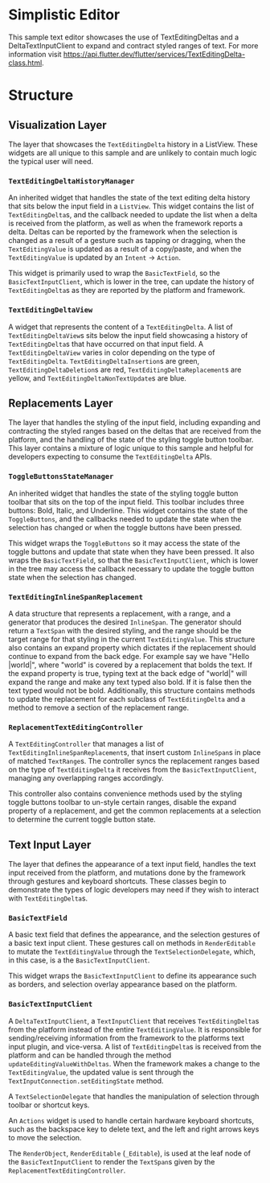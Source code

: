 # Simplistic Editor
This sample text editor showcases the use of TextEditingDeltas and a DeltaTextInputClient to expand
and contract styled ranges of text. For more information visit https://api.flutter.dev/flutter/services/TextEditingDelta-class.html.

# Structure
## Visualization Layer
The layer that showcases the `TextEditingDelta` history in a ListView. These widgets are all unique to this sample
and are unlikely to contain much logic the typical user will need.

### `TextEditingDeltaHistoryManager`
An inherited widget that handles the state of the text editing delta history that sits below the input field
in a `ListView`. This widget contains the list of `TextEditingDelta`s, and the callback needed to update the list
when a delta is received from the platform, as well as when the framework reports a delta. Deltas
can be reported by the framework when the selection is changed as a result of a gesture such as tapping or dragging,
when the `TextEditingValue` is updated as a result of a copy/paste, and when the `TextEditingValue` is updated by an `Intent` -> `Action`.

This widget is primarily used to wrap the `BasicTextField`, so the `BasicTextInputClient`, which is lower in the tree, can
update the history of `TextEditingDelta`s as they are reported by the platform and framework.

### `TextEditingDeltaView`
A widget that represents the content of a `TextEditingDelta`. A list of `TextEditingDeltaView`s sits below
the input field showcasing a history of `TextEditingDelta`s that have occurred on that input field. A
`TextEditingDeltaView` varies in color depending on the type of `TextEditingDelta`. `TextEditingDeltaInsertion`s
are green, `TextEditingDeltaDeletion`s are red, `TextEditingDeltaReplacement`s are yellow, and `TextEditingDeltaNonTextUpdate`s are blue.

## Replacements Layer
The layer that handles the styling of the input field, including expanding and contracting the styled ranges based
on the deltas that are received from the platform, and the handling of the state of the styling toggle button toolbar.
This layer contains a mixture of logic unique to this sample and helpful for developers expecting to consume the
`TextEditingDelta` APIs.

### `ToggleButtonsStateManager`
An inherited widget that handles the state of the styling toggle button toolbar that sits on the top
of the input field. This toolbar includes three buttons: Bold, Italic, and Underline. This widget contains
the state of the `ToggleButtons`, and the callbacks needed to update the state when the selection has changed
or when the toggle buttons have been pressed.

This widget wraps the `ToggleButtons` so it may access the state of the toggle buttons and update that state
when they have been pressed. It also wraps the `BasicTextField`, so that the `BasicTextInputClient`, which is lower
in the tree may access the callback necessary to update the toggle button state when the selection has changed.

### `TextEditingInlineSpanReplacement`
A data structure that represents a replacement, with a range, and a generator that produces
the desired `InlineSpan`. The generator should return a `TextSpan` with the desired styling, and the
range should be the target range for that styling in the current `TextEditingValue`. This structure also
contains an expand property which dictates if the replacement should continue to expand from the back edge.
For example say we have "Hello |world|", where "world" is covered by a replacement that bolds the text. If
the expand property is true, typing text at the back edge of "world|" will expand the range and make any text
typed also bold. If it is false then the text typed would not be bold. Additionally, this structure contains
methods to update the replacement for each subclass of `TextEditingDelta` and a method to remove a section of
the replacement range.

### `ReplacementTextEditingController`
A `TextEditingController` that manages a list of `TextEditingInlineSpanReplacement`s, that insert custom `InlineSpan`s
in place of matched `TextRange`s. The controller syncs the replacement ranges based on the type of `TextEditingDelta`
it receives from the `BasicTextInputClient`, managing any overlapping ranges accordingly.

This controller also contains convenience methods used by the styling toggle buttons toolbar to un-style
certain ranges, disable the expand property of a replacement, and get the common replacements at a selection
to determine the current toggle button state.

## Text Input Layer
The layer that defines the appearance of a text input field, handles the text input received from
the platform, and mutations done by the framework through gestures and keyboard shortcuts. These classes begin to
demonstrate the types of logic developers may need if they wish to interact with `TextEditingDelta`s.

### `BasicTextField`
A basic text field that defines the appearance, and the selection gestures of a basic text input client.
These gestures call on methods in `RenderEditable` to mutate the `TextEditingValue` through the `TextSelectionDelegate`,
which, in this case, is a the `BasicTextInputClient`.

This widget wraps the `BasicTextInputClient` to define its appearance such as borders, and selection overlay
appearance based on the platform.

### `BasicTextInputClient`
A `DeltaTextInputClient`, a `TextInputClient` that receives `TextEditingDelta`s from the platform instead of the
entire `TextEditingValue`. It is responsible for sending/receiving information from the framework to the platforms text input
plugin, and vice-versa. A list of `TextEditingDelta`s is received from the platform and can be handled through
the method `updateEditingValueWithDeltas`. When the framework makes a change to the `TextEditingValue`, the updated value
is sent through the `TextInputConnection.setEditingState` method.

A `TextSelectionDelegate` that handles the manipulation of selection through toolbar or shortcut keys.

An `Actions` widget is used to handle certain hardware keyboard shortcuts, such as the backspace key to delete text, and
the left and right arrows keys to move the selection.

The `RenderObject`, `RenderEditable` (`_Editable`), is used at the leaf node of the `BasicTextInputClient` to render the `TextSpan`s given
by the `ReplacementTextEditingController`.
